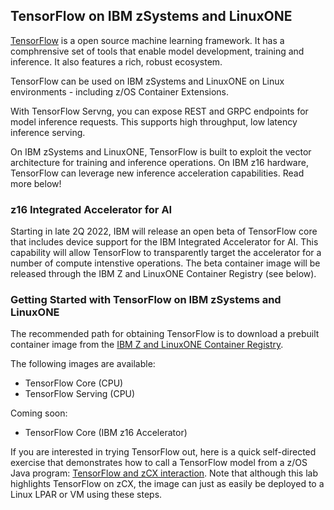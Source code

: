 ## TensorFlow on IBM zSystems and LinuxONE

[TensorFlow](https://www.tensorflow.org/) is a open source machine learning framework. It has a comphrensive set of tools that enable model development, training and inference. It also features a rich, robust ecosystem. 

TensorFlow can be used on IBM zSystems and LinuxONE on Linux environments - including z/OS Container Extensions.

With TensorFlow Servng, you can expose REST and GRPC endpoints for model inference requests. This supports high throughput, low latency inference serving.

On IBM zSystems and LinuxONE, TensorFlow is built to exploit the vector architecture for training and inference operations. On IBM z16 hardware, TensorFlow can leverage new inference acceleration capabilities. Read more below!


### z16 Integrated Accelerator for AI ###

Starting in late 2Q 2022, IBM will release an open beta of TensorFlow core that includes device support for the IBM Integrated Accelerator for AI. 
This capability will allow TensorFlow to transparently target the accelerator for a number of compute intenstive operations. 
The beta container image will be released through the IBM Z and LinuxONE Container Registry (see below).

### Getting Started with TensorFlow on IBM zSystems and LinuxONE ###

The recommended path for obtaining TensorFlow is to download a prebuilt container image from the [IBM Z and LinuxONE Container Registry](https://ibm.github.io/ibm-z-oss-hub/main/main.html).

The following images are available:

- TensorFlow Core (CPU)
- TensorFlow Serving (CPU)

Coming soon:

- TensorFlow Core (IBM z16 Accelerator)

If you are interested in trying TensorFlow out, here is a quick self-directed exercise that demonstrates how to call a TensorFlow model from a z/OS Java program: [TensorFlow and zCX interaction](https://github.com/IBM/ai-on-z-tensorflow-zcx).
Note that although this lab highlights TensorFlow on zCX, the image can just as easily be deployed to a Linux LPAR or VM using these steps.



